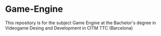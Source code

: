 # Game-Engine
This repository is for the subject Game Engine at the Bachelor's degree in Videogame Desing and Development in CITM TTC (Barcelona)
